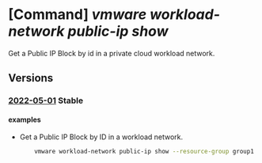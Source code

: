 # [Command] _vmware workload-network public-ip show_

Get a Public IP Block by id in a private cloud workload network.

## Versions

### [2022-05-01](/Resources/mgmt-plane/L3N1YnNjcmlwdGlvbnMve30vcmVzb3VyY2Vncm91cHMve30vcHJvdmlkZXJzL21pY3Jvc29mdC5hdnMvcHJpdmF0ZWNsb3Vkcy97fS93b3JrbG9hZG5ldHdvcmtzL2RlZmF1bHQvcHVibGljaXBzL3t9/2022-05-01.xml) **Stable**

<!-- mgmt-plane /subscriptions/{}/resourcegroups/{}/providers/microsoft.avs/privateclouds/{}/workloadnetworks/default/publicips/{} 2022-05-01 -->

#### examples

- Get a Public IP Block by ID in a workload network.
    ```bash
        vmware workload-network public-ip show --resource-group group1 --private-cloud cloud1 --public-ip publicIP1
    ```
